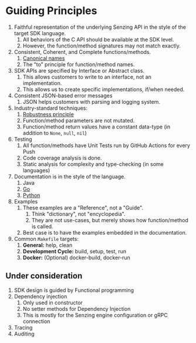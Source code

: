 # Guiding Principles

1. Faithful representation of the underlying Senzing API in the style of the target SDK language.
   1. All behaviors of the C API should be available at the SDK level.
   1. However, the function/method signatures may not match exactly.
1. Consistent, Coherent, and Complete functions/methods.
    1. [Canonical names](canonical-names.md)
    1. The "to" principle for function/method names.
1. SDK APIs are specified by Interface or Abstract class.
    1. This allows customers to write to an interface, not an implementation.
    1. This allows us to create specific implementations, if/when needed.
1. Consistent JSON-based error messages
    1. JSON helps customers with parsing and logging system.
1. Industry-standard techniques:
    1. [Robustness principle](https://en.wikipedia.org/wiki/Robustness_principle)
    1. Function/method parameters are not mutated.
    1. Function/method return values have a constant data-type (in addition to `None`, `null`, `nil`)
1. Testing
    1. All function/methods have Unit Tests run by GitHub Actions for every Push
    1. Code coverage analysis is done.
    1. Static analysis for complexity and type-checking (in some languages)
1. Documentation is in the style of the language.
    1. Java
    1. [Go](https://pkg.go.dev/github.com/senzing/g2-sdk-go)
    1. [Python](https://senzing-garage.github.io/g2-sdk-python-next/)
1. Examples
    1. These examples are a "Reference", not a "Guide".
        1. Think "dictionary", not "encyclopedia".
        1. They are not use-cases, but merely shows how function/method is called.
    1. Best case is to have the examples embedded in the documentation.
1. Common `Makefile` targets:
    1. **General:** help, clean
    1. **Development Cycle:** build, setup, test, run
    1. **Docker:** (Optional) docker-build, docker-run

## Under consideration

1. SDK design is guided by Functional programming
1. Dependency injection
    1. Only used in constructor
    1. No setter methods for Dependency Injection
    1. This is mostly for the Senzing engine configuration or gRPC connection
1. Tracing
1. Auditing
